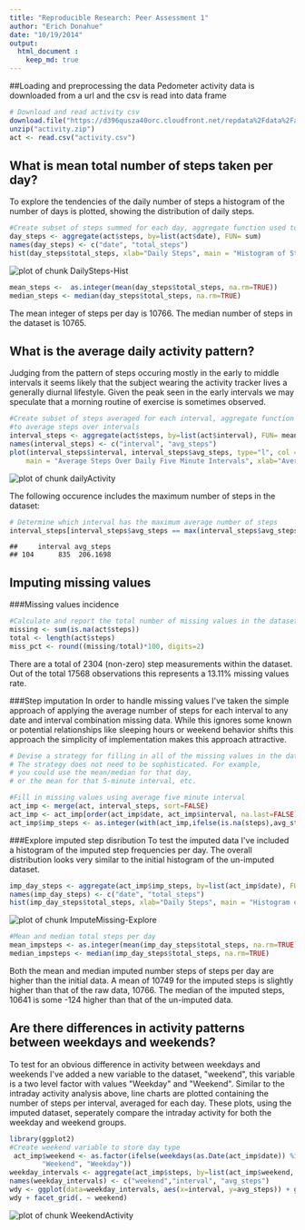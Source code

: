 ```yaml
---
title: "Reproducible Research: Peer Assessment 1"
author: "Erich Donahue"
date: "10/19/2014"
output: 
  html_document :
    keep_md: true
---
```

##Loading and preprocessing the data
Pedometer activity data is downloaded from a url and the csv is read into data frame


```r
# Download and read activity csv
download.file("https://d396qusza40orc.cloudfront.net/repdata%2Fdata%2Factivity.zip", "activity.zip", method="curl")
unzip("activity.zip")
act <- read.csv("activity.csv")
```


## What is mean total number of steps taken per day?
To explore the tendencies of the daily number of steps a histogram of the number of
days is plotted, showing the distribution of daily steps. 


```r
#Create subset of steps summed for each day, aggregate function used to sum over dates
day_steps <- aggregate(act$steps, by=list(act$date), FUN= sum)
names(day_steps) <- c("date", "total_steps")
hist(day_steps$total_steps, xlab="Daily Steps", main = "Histogram of Steps per Day", col="blue")
```

![plot of chunk DailySteps-Hist](figure/DailySteps-Hist-1.png) 


```r
mean_steps <-  as.integer(mean(day_steps$total_steps, na.rm=TRUE))
median_steps <- median(day_steps$total_steps, na.rm=TRUE)
```

The mean integer of steps per day is 10766.
The median number of steps in the dataset is 10765.


## What is the average daily activity pattern?
Judging from the pattern of steps occuring mostly in the early to middle intervals it seems likely that the subject wearing the activity tracker lives a generally diurnal lifestyle.  Given the peak seen in the early intervals we may speculate that a morning routine of exercise is sometimes observed.


```r
#Create subset of steps averaged for each interval, aggregate function used 
#to average steps over intervals
interval_steps <- aggregate(act$steps, by=list(act$interval), FUN= mean, na.rm=TRUE)
names(interval_steps) <- c("interval", "avg_steps")
plot(interval_steps$interval, interval_steps$avg_steps, type="l", col = "blue", 
    main = "Average Steps Over Daily Five Minute Intervals", xlab="Average Steps", ylab="Five Min Interval")
```

![plot of chunk dailyActivity](figure/dailyActivity-1.png) 


The following occurence includes the maximum number of steps in the dataset:

```r
# Determine which interval has the maximum average number of steps
interval_steps[interval_steps$avg_steps == max(interval_steps$avg_steps, na.rm=TRUE),] 
```

```
##     interval avg_steps
## 104      835  206.1698
```


## Imputing missing values
###Missing values incidence

```r
#Calculate and report the total number of missing values in the dataset (i.e. the total number of rows with NAs)
missing <- sum(is.na(act$steps))
total <- length(act$steps)
miss_pct <- round((missing/total)*100, digits=2)
```
There are a total of 2304 (non-zero) step measurements within the dataset.  Out of the total 17568 observations this represents a 13.11% missing values rate.


###Step imputation
In order to handle missing values I've taken the simple approach of applying the average number of steps for each interval to any date and interval combination missing data.  While this ignores some known or potential relationships like sleeping hours or weekend behavior shifts this approach the simplicity of implementation makes this approach attractive.


```r
# Devise a strategy for filling in all of the missing values in the dataset. 
# The strategy does not need to be sophisticated. For example, 
# you could use the mean/median for that day, 
# or the mean for that 5-minute interval, etc.

#Fill in missing values using average five minute interval
act_imp <- merge(act, interval_steps, sort=FALSE)
act_imp <- act_imp[order(act_imp$date, act_imp$interval, na.last=FALSE),]
act_imp$imp_steps <- as.integer(with(act_imp,ifelse(is.na(steps),avg_steps,steps)))
```


###Explore imputed step disribution
To test the imputed data I've included a histogram of the imputed step frequencies per day.  The overall distribution looks very similar to the initial histogram of the un-imputed dataset.

```r
imp_day_steps <- aggregate(act_imp$imp_steps, by=list(act_imp$date), FUN= sum)
names(imp_day_steps) <- c("date", "total_steps")
hist(imp_day_steps$total_steps, xlab="Daily Steps", main = "Histogram of Steps per Day (Imputed)", col="red")
```

![plot of chunk ImputeMissing-Explore](figure/ImputeMissing-Explore-1.png) 

```r
#Mean and median total steps per day
mean_impsteps <- as.integer(mean(imp_day_steps$total_steps, na.rm=TRUE))
median_impsteps <- median(imp_day_steps$total_steps, na.rm=TRUE)
```
Both the mean and median imputed number steps of steps per day are higher than the initial data.  A mean of 10749 for the imputed steps is slightly higher than that of the raw data, 10766.  The median of the imputed steps, 10641 is some -124 higher than that of the un-imputed data.


## Are there differences in activity patterns between weekdays and weekends?
To test for an obvious difference in activity between weekdays and weekends I've added a new variable to the dataset, "weekend", this variable is a two level factor with values "Weekday" and "Weekend".  Similar to the intraday activity analysis above, line charts are plotted containing the number of steps per interval, averaged for each day.  These plots, using the imputed dataset, seperately compare the intraday activity for both the weekday and weekend groups.


```r
library(ggplot2)
#Create weekend variable to store day type
 act_imp$weekend <- as.factor(ifelse(weekdays(as.Date(act_imp$date)) %in%c("Saturday", "Sunday"),
        "Weekend", "Weekday"))
weekday_intervals <- aggregate(act_imp$steps, by=list(act_imp$weekend, act_imp$interval), FUN= mean, na.rm=TRUE)
names(weekday_intervals) <- c("weekend","interval", "avg_steps")
wdy <- ggplot(data=weekday_intervals, aes(x=interval, y=avg_steps)) + geom_line() +geom_point()
wdy + facet_grid(. ~ weekend)
```

![plot of chunk WeekendActivity](figure/WeekendActivity-1.png) 
